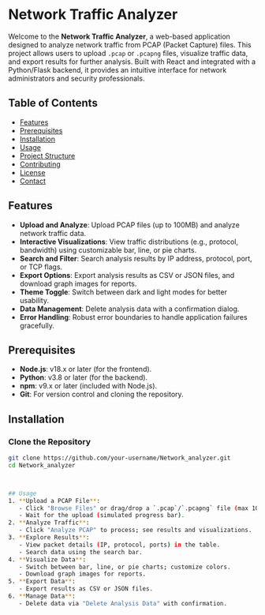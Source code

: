 # Network Traffic Analyzer

Welcome to the **Network Traffic Analyzer**, a web-based application designed to analyze network traffic from PCAP (Packet Capture) files. This project allows users to upload `.pcap` or `.pcapng` files, visualize traffic data, and export results for further analysis. Built with React and integrated with a Python/Flask backend, it provides an intuitive interface for network administrators and security professionals.

## Table of Contents
- [Features](#features)
- [Prerequisites](#prerequisites)
- [Installation](#installation)
- [Usage](#usage)
- [Project Structure](#project-structure)
- [Contributing](#contributing)
- [License](#license)
- [Contact](#contact)

## Features
- **Upload and Analyze**: Upload PCAP files (up to 100MB) and analyze network traffic data.
- **Interactive Visualizations**: View traffic distributions (e.g., protocol, bandwidth) using customizable bar, line, or pie charts.
- **Search and Filter**: Search analysis results by IP address, protocol, port, or TCP flags.
- **Export Options**: Export analysis results as CSV or JSON files, and download graph images for reports.
- **Theme Toggle**: Switch between dark and light modes for better usability.
- **Data Management**: Delete analysis data with a confirmation dialog.
- **Error Handling**: Robust error boundaries to handle application failures gracefully.

## Prerequisites
- **Node.js**: v18.x or later (for the frontend).
- **Python**: v3.8 or later (for the backend).
- **npm**: v9.x or later (included with Node.js).
- **Git**: For version control and cloning the repository.

## Installation

### Clone the Repository
```bash
git clone https://github.com/your-username/Network_analyzer.git
cd Network_analyzer



## Usage
1. **Upload a PCAP File**:
   - Click "Browse Files" or drag/drop a `.pcap`/`.pcapng` file (max 100MB).
   - Wait for the upload (simulated progress bar).
2. **Analyze Traffic**:
   - Click "Analyze PCAP" to process; see results and visualizations.
3. **Explore Results**:
   - View packet details (IP, protocol, ports) in the table.
   - Search data using the search bar.
4. **Visualize Data**:
   - Switch between bar, line, or pie charts; customize colors.
   - Download graph images for reports.
5. **Export Data**:
   - Export results as CSV or JSON files.
6. **Manage Data**:
   - Delete data via "Delete Analysis Data" with confirmation.

